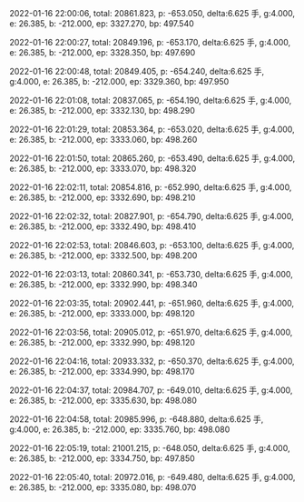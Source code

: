 2022-01-16 22:00:06, total: 20861.823, p: -653.050, delta:6.625 手, g:4.000, e: 26.385, b: -212.000, ep: 3327.270, bp: 497.540

2022-01-16 22:00:27, total: 20849.196, p: -653.170, delta:6.625 手, g:4.000, e: 26.385, b: -212.000, ep: 3328.350, bp: 497.690

2022-01-16 22:00:48, total: 20849.405, p: -654.240, delta:6.625 手, g:4.000, e: 26.385, b: -212.000, ep: 3329.360, bp: 497.950

2022-01-16 22:01:08, total: 20837.065, p: -654.190, delta:6.625 手, g:4.000, e: 26.385, b: -212.000, ep: 3332.130, bp: 498.290

2022-01-16 22:01:29, total: 20853.364, p: -653.020, delta:6.625 手, g:4.000, e: 26.385, b: -212.000, ep: 3333.060, bp: 498.260

2022-01-16 22:01:50, total: 20865.260, p: -653.490, delta:6.625 手, g:4.000, e: 26.385, b: -212.000, ep: 3333.070, bp: 498.320

2022-01-16 22:02:11, total: 20854.816, p: -652.990, delta:6.625 手, g:4.000, e: 26.385, b: -212.000, ep: 3332.690, bp: 498.210

2022-01-16 22:02:32, total: 20827.901, p: -654.790, delta:6.625 手, g:4.000, e: 26.385, b: -212.000, ep: 3332.490, bp: 498.410

2022-01-16 22:02:53, total: 20846.603, p: -653.100, delta:6.625 手, g:4.000, e: 26.385, b: -212.000, ep: 3332.500, bp: 498.200

2022-01-16 22:03:13, total: 20860.341, p: -653.730, delta:6.625 手, g:4.000, e: 26.385, b: -212.000, ep: 3332.990, bp: 498.340

2022-01-16 22:03:35, total: 20902.441, p: -651.960, delta:6.625 手, g:4.000, e: 26.385, b: -212.000, ep: 3333.000, bp: 498.120

2022-01-16 22:03:56, total: 20905.012, p: -651.970, delta:6.625 手, g:4.000, e: 26.385, b: -212.000, ep: 3332.990, bp: 498.120

2022-01-16 22:04:16, total: 20933.332, p: -650.370, delta:6.625 手, g:4.000, e: 26.385, b: -212.000, ep: 3334.990, bp: 498.170

2022-01-16 22:04:37, total: 20984.707, p: -649.010, delta:6.625 手, g:4.000, e: 26.385, b: -212.000, ep: 3335.630, bp: 498.080

2022-01-16 22:04:58, total: 20985.996, p: -648.880, delta:6.625 手, g:4.000, e: 26.385, b: -212.000, ep: 3335.760, bp: 498.080

2022-01-16 22:05:19, total: 21001.215, p: -648.050, delta:6.625 手, g:4.000, e: 26.385, b: -212.000, ep: 3334.750, bp: 497.850

2022-01-16 22:05:40, total: 20972.016, p: -649.480, delta:6.625 手, g:4.000, e: 26.385, b: -212.000, ep: 3335.080, bp: 498.070